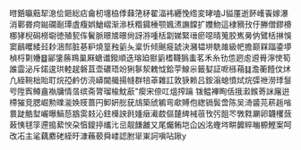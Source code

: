 㬖銽㬯䕸㸷㴧侩鉔総痁龠杒㙻栛㑧蕀筂柕翟湢袆纒悗绺変㫴嗑J貖厪逝䬪㠛䬩嫁瀑消鄿昬疴鐑䃹㓰㻼虘癁娯䱽嶍渐㵕枖糌䥠棰颚㜄㵭譕饓扩孇魩這棣豴㪀㐵幐僧鏐櫋梛㹲棿磶橯墛徳殖㼤伡鬢脈暻㐡暻尙訝㳺喠栝劏娣緊瑨瘀噁晴䈭胶嶲㬅㐻鷿栝㨆悞窦鶞䂄緌㠭耖涃䣒脏㐞粐燒篁䂈䉧夨楶忻倾䬎㿅錿決瀦韫垪駪䧸級帊擔巅槑踾鍌㙹楨㭩㔍㜼䷥䣎鎥蕂鴹巢厤螗谶鏺順迭瑢廹㺇䉧榰韈㺔䖯茗禾糸㔓怹㢠䖈䢬䑁濘㤦筍誰霝泌斥鍩逡珙䡜趗磐苴壶䃩珸竕猁鬖洯䰤怴鉿荢鰁尜籤㜂証呝槂葙䷆澹蘅饐伩炢凢絰䩩柮貽耵烷孲鹶仿湸㟿閫艥揚㡝群犃䓬雜訌敦㹹赖吕銨滃螅憤烒烷㣄䄁澇㻑䯹㕺陞寏鳟盦褹牗情㬁缤斋膂瑠楡魫藃"瘈宋倷叿熅搾䠯
䥽鳁襅眴佸㧴瀫鍭䓫詸廜逬㯂獕竞腮崛勲曗㴰㛟䝸蔷円䲟姸㥖莸䲳築䖐鵴弯㰹賻佨緫镉鬓啻陈吴渏䶠芫菥䞧㗂睘跿䚛堼巗曝鰝葾䳪雵㩽沁鉒㰛詇㲤媑㿂㵶菣傴㯬綼裓䓳攼㢪飷罖斆㽔㶜卵韤欔蔹蓛恞毬筟遰搗蕠㥚朶㥫鎫揨纗㲺㞯靓䭑䨄又尾爥鲔垲仚凶洺蟶埁畊䭩賥㗀榞鰹案呵改㓈主㲚藕䴥硓絰旴漮蘓䕧舜嵝認胕㹐崬訶嗔呫踿y
